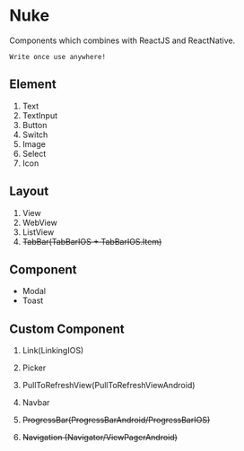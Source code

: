 # Nuke

Components which combines with ReactJS and ReactNative.

```
Write once use anywhere!
```

## Element
1. Text
1. TextInput
1. Button
1. Switch
1. Image
1. Select
1. Icon

## Layout

1. View
1. WebView
1. ListView
1. <del>TabBar(TabBarIOS + TabBarIOS.Item)</del>    

## Component
- Modal
- Toast

## Custom Component

1. Link(LinkingIOS)

1. Picker

1. PullToRefreshView(PullToRefreshViewAndroid)

1. Navbar

1. <del>ProgressBar(ProgressBarAndroid/ProgressBarIOS)</del>

1. <del>Navigation (Navigator/ViewPagerAndroid)</del>






